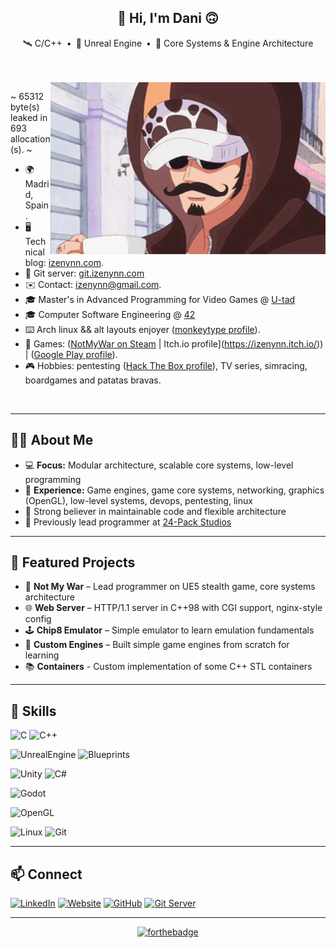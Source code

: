 <span align="center">

<h2>👋 Hi, I'm Dani 🙃</h2>

🛰 C/C++&ensp;•&ensp;👾 Unreal Engine&ensp;•&ensp;🚧 Core Systems & Engine Architecture

</span>
<br><br>

<span align="left">
<img align="right" src=./media/one-piece-law.webp style="object-fit: cover; height: 275px; float: right;">

~ 65312 byte(s) leaked in 693 allocation(s). ~

- 🌍 Madrid, Spain.
- 🖥️ Technical blog: [izenynn.com](https://izenynn.com).
- 🔧 Git server: [git.izenynn.com](https://git.izenynn.com)
- ✉️ Contact: [izenynn@gmail.com](mailto:izenynn@gmail.com).
- 🎓 Master's in Advanced Programming for Video Games @ [U-tad](https://u-tad.com/en/)
- 🎓 Computer Software Engineering @ [42](https://42madrid.com)
- ⌨️ Arch linux && alt layouts enjoyer ([monkeytype profile](https://monkeytype.com/profile/izenynn)).
- 👾 Games: ([NotMyWar on Steam](https://store.steampowered.com/app/4034810/Not_My_War/) | Itch.io profile](https://izenynn.itch.io/)) | ([Google Play profile](https://play.google.com/store/apps/dev?id=7557040977651768367)).
- 🎮 Hobbies: pentesting ([Hack The Box profile](https://app.hackthebox.com/profile/757646)), TV series, simracing, boardgames and patatas bravas.

</span>
<br clear="right">

---

## 🧑‍💻 About Me

- 💻 **Focus:** Modular architecture, scalable core systems, low-level programming
- 🧩 **Experience:** Game engines, game core systems, networking, graphics (OpenGL), low-level systems, devops, pentesting, linux
- 🤝 Strong believer in maintainable code and flexible architecture
- 🫧 Previously lead programmer at [24-Pack Studios](https://store.steampowered.com/app/4034810/Not_My_War/)

---

## 🚀 Featured Projects

- 🎯 **Not My War** – Lead programmer on UE5 stealth game, core systems architecture
- 🌐 **Web Server** – HTTP/1.1 server in C++98 with CGI support, nginx-style config
- 🕹️ **Chip8 Emulator** – Simple emulator to learn emulation fundamentals
- 🔧 **Custom Engines** – Built simple game engines from scratch for learning
- 📚 **Containers** - Custom implementation of some C++ STL containers

--- 

## 🧠 Skills

![C](https://img.shields.io/badge/C-A8B9CC?style=for-the-badge&logo=c&logoColor=white&labelColor=101010)
![C++](https://img.shields.io/badge/C++-004482?style=for-the-badge&logo=cplusplus&logoColor=white&labelColor=101010)</br>

![UnrealEngine](https://img.shields.io/badge/Unreal_Engine-d1cd6a?style=for-the-badge&logo=unrealengine&logoColor=white&labelColor=101010)
![Blueprints](https://img.shields.io/badge/Blueprints_Visual_Scripting-d1cd6a?style=for-the-badge&logo=unrealengine&logoColor=white&labelColor=101010)</br>

![Unity](https://img.shields.io/badge/Unity-0066A1?style=for-the-badge&logo=unity&logoColor=white&labelColor=101010)
![C#](https://img.shields.io/badge/C%23-%23239120.svg?style=for-the-badge&logo=csharp&logoColor=white&labelColor=101010)</br>

![Godot](https://img.shields.io/badge/Godot_Engine-0242bd?style=for-the-badge&logo=godotengine&logoColor=white&labelColor=101010)</br>

![OpenGL](https://img.shields.io/badge/OpenGL-5586A4?style=for-the-badge&logo=opengl&logoColor=white&labelColor=101010)</br>

![Linux](https://img.shields.io/badge/Linux-FCC624?style=for-the-badge&logo=linux&logoColor=black&labelColor=101010)
![Git](https://img.shields.io/badge/Git-f05033?style=for-the-badge&logo=git&logoColor=white&labelColor=101010)</br>

---

## 📫 Connect

[![LinkedIn](https://img.shields.io/badge/LinkedIn-0077B5?style=for-the-badge&logo=linkedin&logoColor=white)](https://www.linkedin.com/in/izenynn/)
[![Website](https://img.shields.io/badge/Blog-FF5722?style=for-the-badge&logo=rss&logoColor=white)](https://izenynn.com)
[![GitHub](https://img.shields.io/badge/GitHub-181717?style=for-the-badge&logo=github&logoColor=white)](https://github.com/izenynn)
[![Git Server](https://img.shields.io/badge/Git_Server-F05032?style=for-the-badge&logo=git&logoColor=white)](https://git.izenynn.com)

---

<span align="center">

[![forthebadge](https://forthebadge.com/images/featured/featured-built-with-love.svg)](https://forthebadge.com)

</span>
